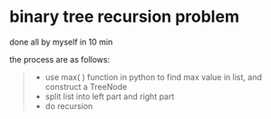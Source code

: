 # binary tree recursion problem

done all by myself in 10 min

the process are as follows:
>
>+ use max( ) function in python to find max value in list, and construct a TreeNode
>+ split list into left part and right part
>+ do recursion